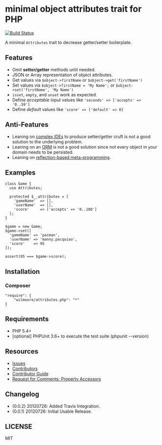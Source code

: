 # minimal object attributes trait for PHP

[![Build Status](https://secure.travis-ci.org/wilmoore/attributes.php.png?branch=master)](http://travis-ci.org/wilmoore/attributes.php)

A minimal `Attributes` trait to decrease getter/setter boilerplate.

## Features

-   Omit **setter/getter** methods until needed.
-   JSON or Array representation of object attributes.
-   Get values via `$object->firstName` or `$object->get('firstName')`
-   Set values via `$object->firstName = 'My Name';` or `$object->set('firstName', 'My Name')`
-   `isset`, `empty`, and `unset` work as expected.
-   Define _acceptable_ input values like `'seconds' => ['accepts' => '0..59']`
-   Define _default_ values like `'score' => ['default' => 0]`

## Anti-Features

-   Leaning on [complex IDEs](http://goo.gl/tUh9j) to produce setter/getter cruft is not a good solution to the underlying problem.
-   Leaning on an [ORM](http://www.doctrine-project.org/blog/a-doctrine-orm-odm-base-class.html#last-words) is not a good solution since not every object in your domain needs to be persisted.
-   Leaning on [reflection-based meta-programming](http://php.net/reflectionclass.getdefaultproperties).

## Examples

    class Game {
      use Attributes;

      protected $__attributes = [
        'gameName'  => [],
        'userName'  => [],
        'score'     => ['accepts' => '0..100']
      ];
    }

    $game = new Game;
    $game->set([
      'gameName' => 'pacman',
      'userName' => 'manny.pacquiao',
      'score'    => 95
    ]);

    assert(95 === $game->score);

## Installation

### Composer

    "require": {
        "wilmoore/attributes.php": "*"
    }

## Requirements

-   PHP 5.4+
-   [optional] PHPUnit 3.6+ to execute the test suite (phpunit --version)

## Resources

- [Issues](https://github.com/metaphp/attributes/issues)
- [Contributors](https://github.com/metaphp/attributes/contributors)
- [Contributor Guide](https://github.com/wilmoore/attributes.php/wiki/Contributor-Guide)
- [Request for Comments: Property Accessors](https://wiki.php.net/rfc/propertygetsetsyntax-as-implemented)

## Changelog

- (0.0.2) 20120726: Added Travis Integration.
- (0.0.1) 20120726: Initial Usable Release.

## LICENSE

  MIT

